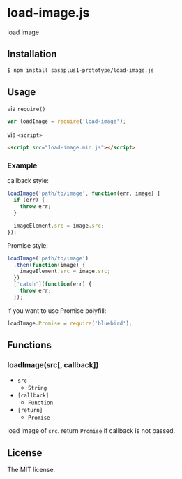 # load-image.js

load image

## Installation

```sh
$ npm install sasaplus1-prototype/load-image.js
```

## Usage

via `require()`

```js
var loadImage = require('load-image');
```

via `<script>`

```html
<script src="load-image.min.js"></script>
```

### Example

callback style:

```js
loadImage('path/to/image', function(err, image) {
  if (err) {
    throw err;
  }

  imageElement.src = image.src;
});
```

Promise style:

```js
loadImage('path/to/image')
  .then(function(image) {
    imageElement.src = image.src;
  })
  ['catch'](function(err) {
    throw err;
  });
```

if you want to use Promise polyfill:

```js
loadImage.Promise = require('bluebird');
```

## Functions

### loadImage(src[, callback])

- `src`
  - `String`
- `[callback]`
  - `Function`
- `[return]`
  - `Promise`

load image of `src`. return `Promise` if callback is not passed.

## License

The MIT license.
